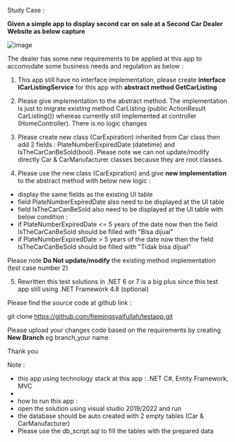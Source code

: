 Study Case :

<B>Given a simple app to display second car on sale at a Second Car Dealer Website as below capture</b>

![image](https://user-images.githubusercontent.com/44523673/216550250-27a4e44c-70be-4cfc-ae72-b34f823aa295.png)

The dealer has some new requirements to be applied at this app to accomodate some business needs and regulation as below :

1. This app still have no interface implementation, please create <b>interface ICarListingService</b> for this app with <b>abstract method GetCarListing</b>

2. Please give implementation to the abstract method. 
The implementation is just to migrate existing method CarListing (public ActionResult CarListing()) 
whereas currently still implemented at controller (HomeController). There is no logic changes

3. Please create new class (CarExpiration) inherited from Car class then add 2 fields : PlateNumberExpiredDate (datetime) and IsTheCarCanBeSold(bool).
Please note we can not update/modify directly Car & CarManufacturer classes because they are root classes.

4. Please use the new class (CarExpiration) and give <b>new implementation</b> to the abstract method with below new logic :
- display the same fields as the existing UI table
- field PlateNumberExpiredDate also need to be displayed at the UI table 
- field IsTheCarCanBeSold also need to be displayed at the UI table with below condition :
- if PlateNumberExpiredDate <= 5 years of the date now then the field IsTheCarCanBeSold should be filled with "Bisa dijual"
- if PlateNumberExpiredDate > 5 years of the date now then the field IsTheCarCanBeSold should be filled with "Tidak bisa dijual"

Please note <b>Do Not update/modify</b> the existing method implementation (test case number 2)

5. Rewritten this test solutions in .NET 6 or 7 is a big plus since this test app still using .NET Framework 4.8 (optional) 

Please find the source code at github link :

git clone https://github.com/flemingsyaifullah/testapp.git

Please upload your changes code based on the requirements by creating <b>New Branch</b>
eg branch_your name

Thank you

Note : 
- this app using technology stack at this app : .NET C#, Entity Framework, MVC
- 
- how to run this app :
- open the solution using visual studio 2019/2022 and run
- the database should be auto created with 2 empty tables (Car & CarManufacturer)
- Please use the db_script.sql to fill the tables with the prepared data
